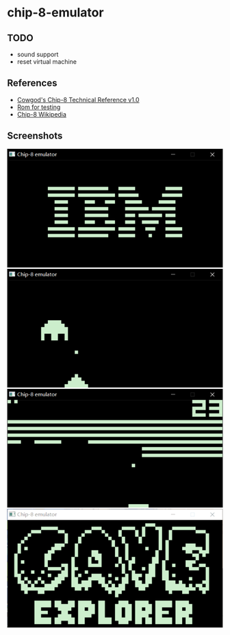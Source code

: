 # chip-8-emulator

## TODO

- sound support
- reset virtual machine

## References

- [Cowgod's Chip-8 Technical Reference v1.0](http://devernay.free.fr/hacks/chip8/C8TECH10.HTM#Dxyn)
- [Rom for testing](https://slack-files.com/T3CH37TNX-F3RF5KT43-0fb93dbd1f)
- [Chip-8 Wikipedia](https://en.wikipedia.org/wiki/CHIP-8)

## Screenshots

![Pic_1](https://github.com/wenwenla/chip-8-emulator/blob/master/screenshot/1.png)
![Pic_2](https://github.com/wenwenla/chip-8-emulator/blob/master/screenshot/2.png)
![Pic_3](https://github.com/wenwenla/chip-8-emulator/blob/master/screenshot/3.png)
![Pic_4](https://github.com/wenwenla/chip-8-emulator/blob/master/screenshot/4.png)
